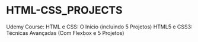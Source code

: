 # HTML-CSS_PROJECTS

Udemy Course: 
HTML e CSS: O Início (incluindo 5 Projetos)
HTML5 e CSS3: Técnicas Avançadas (Com Flexbox e 5 Projetos)
